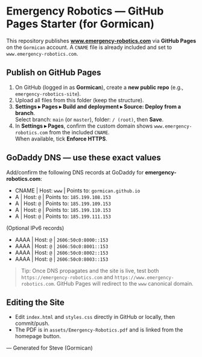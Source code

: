 # Emergency Robotics — GitHub Pages Starter (for **Gormican**)

This repository publishes **www.emergency-robotics.com** via **GitHub Pages** on the `Gormican` account.
A `CNAME` file is already included and set to `www.emergency-robotics.com`.

## Publish on GitHub Pages
1. On GitHub (logged in as **Gormican**), create a **new public repo** (e.g., `emergency-robotics-site`).
2. Upload all files from this folder (keep the structure).
3. **Settings ▸ Pages ▸ Build and deployment ▸ Source: Deploy from a branch**.  
   Select branch: `main` (or `master`), folder: `/ (root)`, then **Save**.
4. In **Settings ▸ Pages**, confirm the custom domain shows `www.emergency-robotics.com` from the included `CNAME`.  
   When available, tick **Enforce HTTPS**.

## GoDaddy DNS — use these exact values
Add/confirm the following DNS records at GoDaddy for **emergency-robotics.com**:

- CNAME  | Host: `www`  | Points to: `gormican.github.io`
- A      | Host: `@`    | Points to: `185.199.108.153`
- A      | Host: `@`    | Points to: `185.199.109.153`
- A      | Host: `@`    | Points to: `185.199.110.153`
- A      | Host: `@`    | Points to: `185.199.111.153`

(Optional IPv6 records)
- AAAA   | Host: `@`    | `2606:50c0:8000::153`
- AAAA   | Host: `@`    | `2606:50c0:8001::153`
- AAAA   | Host: `@`    | `2606:50c0:8002::153`
- AAAA   | Host: `@`    | `2606:50c0:8003::153`

> Tip: Once DNS propagates and the site is live, test both `https://emergency-robotics.com` and `https://www.emergency-robotics.com`. GitHub Pages will redirect to the `www` canonical domain.

## Editing the Site
- Edit `index.html` and `styles.css` directly in GitHub or locally, then commit/push.  
- The PDF is in `assets/Emergency-Robotics.pdf` and is linked from the homepage button.

— Generated for Steve (Gormican)
